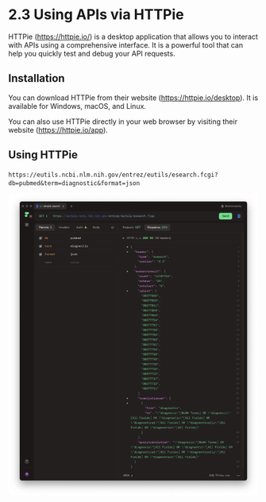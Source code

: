 # 2.3 Using APIs via HTTPie

HTTPie (https://httpie.io/) is a desktop application that allows you to interact with APIs using a comprehensive interface. It is a powerful tool that can help you quickly test and debug your API requests.

## Installation

You can download HTTPie from their website (https://httpie.io/desktop). It is available for Windows, macOS, and Linux.

You can also use HTTPie directly in your web browser by visiting their website (https://httpie.io/app).

## Using HTTPie

`https://eutils.ncbi.nlm.nih.gov/entrez/eutils/esearch.fcgi?db=pubmed&term=diagnostic&format=json`

![Basic search demo using Entrez API](figures/2-1-httpie-pubmed-simple-search.png)